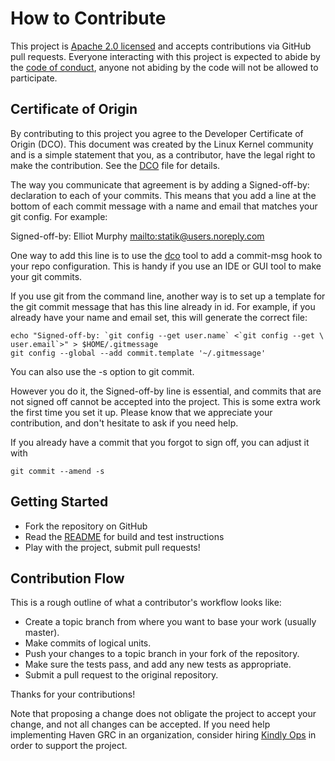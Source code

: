 # How to Contribute

This project is [Apache 2.0 licensed](LICENSE) and accepts contributions via
GitHub pull requests. Everyone interacting with this project is expected
to abide by the [code of conduct](CODE_OF_CONDUCT.md), anyone not abiding by
the code will not be allowed to participate.

## Certificate of Origin

By contributing to this project you agree to the Developer Certificate of
Origin (DCO). This document was created by the Linux Kernel community and is a
simple statement that you, as a contributor, have the legal right to make the
contribution. See the [DCO](DCO) file for details.

The way you communicate that agreement is by adding a Signed-off-by: declaration
to each of your commits. This means that you add a line at the bottom of each
commit message with a name and email that matches your git config. For example:

Signed-off-by: Elliot Murphy <mailto:statik@users.noreply.com>

One way to add this line is to use the [dco](https://github.com/coderanger/dco)
tool to add a commit-msg hook to your repo configuration.
This is handy if you use an IDE or GUI tool to make your git commits.

If you use git from the command line, another way is to set up a template
for the git commit message that has this line already in id.
For example, if you already have your name and email set, this will
generate the correct file:

    echo "Signed-off-by: `git config --get user.name` <`git config --get \
    user.email`>" > $HOME/.gitmessage
    git config --global --add commit.template '~/.gitmessage'

You can also use the -s option to git commit.

However you do it, the Signed-off-by line is essential, and commits that
are not signed off cannot be accepted into the project. This is some
extra work the first time you set it up. Please know that we appreciate
your contribution, and don't hesitate to ask if you need help.

If you already have a commit that you forgot to sign off, you can
adjust it with

    git commit --amend -s

## Getting Started

* Fork the repository on GitHub
* Read the [README](README.md) for build and test instructions
* Play with the project, submit pull requests!

## Contribution Flow

This is a rough outline of what a contributor's workflow looks like:

* Create a topic branch from where you want to base your work (usually master).
* Make commits of logical units.
* Push your changes to a topic branch in your fork of the repository.
* Make sure the tests pass, and add any new tests as appropriate.
* Submit a pull request to the original repository.

Thanks for your contributions!

Note that proposing a change does not obligate the project to accept your
change, and not all changes can be accepted. If you need help implementing
Haven GRC in an organization, consider hiring [Kindly Ops](https://kindlyops.com)
in order to support the project.
